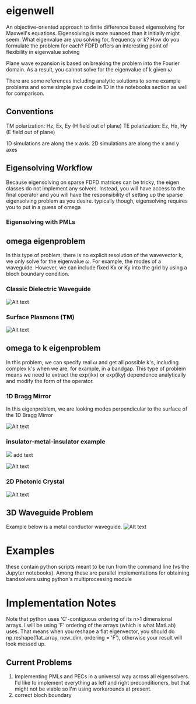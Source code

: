 # eigenwell
An objective-oriented approach to finite difference based eigensolving for Maxwell's equations. Eigensolving is more nuanced than it initially might seem. What eigenvalue are you solving for, frequency or k? How do you formulate the problem for each? FDFD offers an interesting point of flexibility in eigenvalue solving 

Plane wave expansion is based on breaking the problem into the Fourier domain. As a result, you cannot solve for the eigenvalue of k given $\omega$

There are some references including analytic solutions to some example problems and some simple pwe code in 1D in the notebooks section as well for comparison.

## Conventions
TM polarization: Hz, Ex, Ey (H field out of plane)
TE polarization: Ez, Hx, Hy (E field out of plane)

1D simulations are along the x axis. 2D simulations are along the x and y axes

## Eigensolving Workflow
Because eigensolving on sparse FDFD matrices can be tricky, the eigen classes do not implement any solvers. Instead, you will have access to the final operator and you will have the responsibility of setting up the sparse eigensolving problem as you desire. typically though, eigensolving requires you to put in a guess of omega

### Eigensolving with PMLs


## omega eigenproblem
In this type of problem, there is no explicit resolution of the wavevector k, we only solve for the eigenvalue $\omega$. For example, the modes of a waveguide. However, we can include fixed Kx or Ky into the grid by using a bloch boundary condition. 

### Classic Dielectric Waveguide
![Alt text](./img/dielectric_guide_mode.png?raw=true "Title")

### Surface Plasmons (TM)
![Alt text](./img/surface_plasmons.png?raw=true "Title")

## omega to k eigenproblem
In this problem, we can specify real $\omega$ and get all possible k's, including complex k's when we are, for example, in a bandgap. This type of problem means we need to extract the exp(ikx) or exp(iky) dependence analytically and modify the form of the operator.

### 1D Bragg Mirror
In this eigenproblem, we are looking modes perpendicular to the surface of the 1D Bragg Mirror

![Alt text](./img/bragg_mirror.png?raw=true "Title")


### insulator-metal-insulator example
<img src="https://render.githubusercontent.com/render/math?math=e^{i \pi} = -1"> add text

![Alt text](./img/IMI_band_structure.png?raw=true "Title")

### 2D Photonic Crystal

![Alt text](./img/2d_phc_band_structure.png?raw=true "Title")



## 3D Waveguide Problem

Example below is a metal conductor waveguide.
![Alt text](./img/conductor_3D_waveguide.png?raw=true "Title")


# Examples
these contain python scripts meant to be run from the command line (vs the Jupyter notebooks). Among these are parallel implementations for obtaining bandsolvers using python's multiprocessing module

# Implementation Notes
Note that python uses 'C'-contiguous ordering of its n>1 dimensional arrays. I will be using 'F' ordering of the arrays (which is what MatLab) uses. That means when you reshape a flat eigenvector, you should do np.reshape(flat_array, new_dim, ordering = 'F'), otherwise your result will look messed up.

## Current Problems
1. Implementing PMLs and PECs in a universal way across all eigensolvers. I'd like to implement everything as left and right preconditioners, but that might not be viable so I'm using workarounds at present.
2. correct bloch boundary
